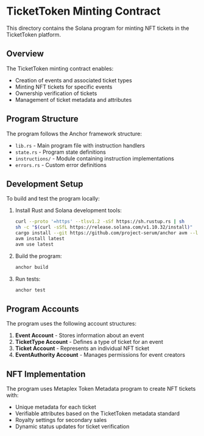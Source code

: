 # TicketToken Minting Contract

This directory contains the Solana program for minting NFT tickets in the TicketToken platform.

## Overview

The TicketToken minting contract enables:
- Creation of events and associated ticket types
- Minting NFT tickets for specific events
- Ownership verification of tickets
- Management of ticket metadata and attributes

## Program Structure

The program follows the Anchor framework structure:
- `lib.rs` - Main program file with instruction handlers
- `state.rs` - Program state definitions
- `instructions/` - Module containing instruction implementations
- `errors.rs` - Custom error definitions

## Development Setup

To build and test the program locally:

1. Install Rust and Solana development tools:
   ```bash
   curl --proto '=https' --tlsv1.2 -sSf https://sh.rustup.rs | sh
   sh -c "$(curl -sSfL https://release.solana.com/v1.10.32/install)"
   cargo install --git https://github.com/project-serum/anchor avm --locked
   avm install latest
   avm use latest
   ```

2. Build the program:
   ```bash
   anchor build
   ```

3. Run tests:
   ```bash
   anchor test
   ```

## Program Accounts

The program uses the following account structures:

1. **Event Account** - Stores information about an event
2. **TicketType Account** - Defines a type of ticket for an event
3. **Ticket Account** - Represents an individual NFT ticket
4. **EventAuthority Account** - Manages permissions for event creators

## NFT Implementation

The program uses Metaplex Token Metadata program to create NFT tickets with:
- Unique metadata for each ticket
- Verifiable attributes based on the TicketToken metadata standard
- Royalty settings for secondary sales
- Dynamic status updates for ticket verification
